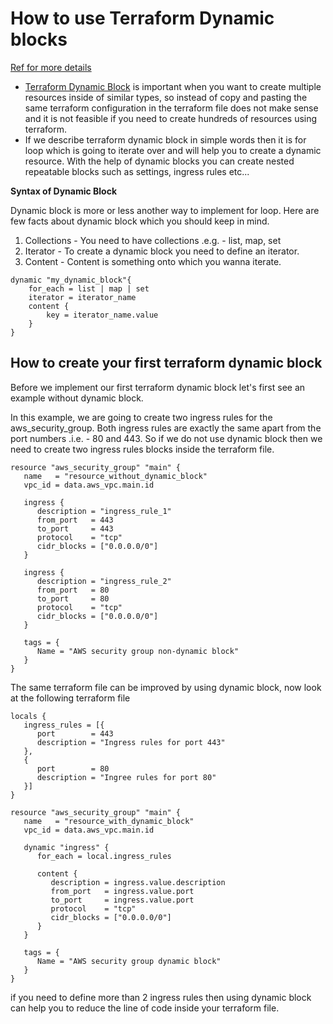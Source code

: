 # How to use Terraform Dynamic blocks
[Ref for more details](https://jhooq.com/terraform-dynamic-block/)
* [Terraform Dynamic Block](https://developer.hashicorp.com/terraform/language/expressions/dynamic-blocks) is important when you want to create multiple resources inside of similar types, so instead of copy and pasting the same terraform configuration in the terraform file does not make sense and it is not feasible if you need to create hundreds of resources using terraform.
* If we describe terraform dynamic block in simple words then it is for loop which is going to iterate over and will help you to create a dynamic resource. With the help of dynamic blocks you can create nested repeatable blocks such as settings, ingress rules etc...

**Syntax of Dynamic Block**

Dynamic block is more or less another way to implement for loop. Here are few facts about dynamic block which you should keep in mind.

1. Collections - You need to have collections .e.g. - list, map, set
2. Iterator - To create a dynamic block you need to define an iterator.
3. Content - Content is something onto which you wanna iterate.

```
dynamic "my_dynamic_block"{
    for_each = list | map | set 
    iterator = iterator_name
    content {
        key = iterator_name.value 
    }
}
```

## How to create your first terraform dynamic block

Before we implement our first terraform dynamic block let's first see an example without dynamic block.

In this example, we are going to create two ingress rules for the aws_security_group. Both ingress rules are exactly the same apart from the port numbers .i.e. - 80 and 443. So if we do not use dynamic block then we need to create two ingress rules blocks inside the terraform file.

```
resource "aws_security_group" "main" {
   name   = "resource_without_dynamic_block"
   vpc_id = data.aws_vpc.main.id

   ingress {
      description = "ingress_rule_1"
      from_port   = 443
      to_port     = 443
      protocol    = "tcp"
      cidr_blocks = ["0.0.0.0/0"]
   }
   
   ingress {
      description = "ingress_rule_2"
      from_port   = 80
      to_port     = 80
      protocol    = "tcp"
      cidr_blocks = ["0.0.0.0/0"]
   }

   tags = {
      Name = "AWS security group non-dynamic block"
   }
}
```

The same terraform file can be improved by using dynamic block, now look at the following terraform file 

```
locals {
   ingress_rules = [{
      port        = 443
      description = "Ingress rules for port 443"
   },
   {
      port        = 80
      description = "Ingree rules for port 80"
   }]
}

resource "aws_security_group" "main" {
   name   = "resource_with_dynamic_block"
   vpc_id = data.aws_vpc.main.id

   dynamic "ingress" {
      for_each = local.ingress_rules

      content {
         description = ingress.value.description
         from_port   = ingress.value.port
         to_port     = ingress.value.port
         protocol    = "tcp"
         cidr_blocks = ["0.0.0.0/0"]
      }
   }

   tags = {
      Name = "AWS security group dynamic block"
   }
}
```

 if you need to define more than 2 ingress rules then using dynamic block can help you to reduce the line of code inside your terraform file.
